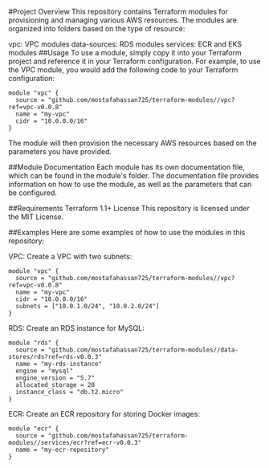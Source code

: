 #Project Overview
This repository contains Terraform modules for provisioning and managing various AWS resources. The modules are organized into folders based on the type of resource:

vpc: VPC modules
data-sources: RDS modules
services: ECR and EKS modules
##Usage
To use a module, simply copy it into your Terraform project and reference it in your Terraform configuration. For example, to use the VPC module, you would add the following code to your Terraform configuration:

```
module "vpc" {
  source = "github.com/mostafahassan725/terraform-modules//vpc?ref=vpc-v0.0.8"
  name = "my-vpc"
  cidr = "10.0.0.0/16"
}
```
The module will then provision the necessary AWS resources based on the parameters you have provided.

##Module Documentation
Each module has its own documentation file, which can be found in the module's folder. The documentation file provides information on how to use the module, as well as the parameters that can be configured.

##Requirements
Terraform 1.1+
License
This repository is licensed under the MIT License.

##Examples
Here are some examples of how to use the modules in this repository:

VPC:
Create a VPC with two subnets:
```
module "vpc" {
  source = "github.com/mostafahassan725/terraform-modules//vpc?ref=vpc-v0.0.8"
  name = "my-vpc"
  cidr = "10.0.0.0/16"
  subnets = ["10.0.1.0/24", "10.0.2.0/24"]
}
```

RDS:
Create an RDS instance for MySQL:
```
module "rds" {
  source = "github.com/mostafahassan725/terraform-modules//data-stores/rds?ref=rds-v0.0.3"
  name = "my-rds-instance"
  engine = "mysql"
  engine_version = "5.7"
  allocated_storage = 20
  instance_class = "db.t2.micro"
}
```

ECR:
Create an ECR repository for storing Docker images:
```
module "ecr" {
  source = "github.com/mostafahassan725/terraform-modules//services/ecr?ref=ecr-v0.0.3"
  name = "my-ecr-repository"
}
```


